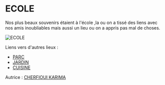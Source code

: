 # ECOLE

Nos plus beaux souvenirs étaient à l'école ,la ou on a tissé des liens avec  nos amis inoubliables mais aussi un lieu ou on a appris pas mal de choses. 

![ECOLE](https://th.bing.com/th/id/R.fc0078caa84ec4198ee76a357443cdbf?rik=GoSGlODL%2bITtsA&riu=http%3a%2f%2flaforetleroi.files.wordpress.com%2f2008%2f08%2fecoles-de-boissy-le-sec-1.jpg&ehk=uHzDImI36NkrsYyJ76QAXqAqxXWH66Av5kekEqOjl7o%3d&risl=&pid=ImgRaw&r=0)

Liens vers d'autres lieux :

- [PARC ](PARC.md)
- [JARDIN](JARDIN.md)
- [CUISINE](CUISINE.md)

Autrice : [CHERFIOUI KARIMA](https://github.com/karima2699)
